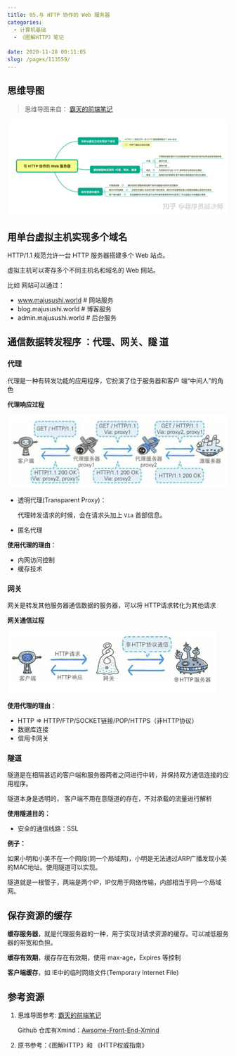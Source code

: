 ```yaml
---
title: 05.与 HTTP 协作的 Web 服务器
categories: 
  - 计算机基础
  - 《图解HTTP》笔记

date: 2020-11-28 00:11:05
slug: /pages/113559/
---
```


## 思维导图

> 思维导图来自： [霸天的前端笔记](https://www.zhihu.com/column/c_57862727)

![preview](./assets/img/v2-7bec15f753756d2b8d44824c9bafc5d3_r.jpg)

## 用单台虚拟主机实现多个域名

HTTP/1.1 规范允许一台 HTTP 服务器搭建多个 Web 站点。

虚拟主机可以寄存多个不同主机名和域名的 Web 网站。

比如 网站可以通过：

- www.majusushi.world # 网站服务
- blog.majusushi.world # 博客服务
- admin.majusushi.world # 后台服务

## 通信数据转发程序 ：代理、网关、隧 道

### 代理

代理是一种有转发功能的应用程序，它扮演了位于服务器和客户 端“中间人”的角色

**代理响应过程**

![image-20201128002506418](./assets/img/image-20201128002506418.png)

- 透明代理(Transparent Proxy)：

  代理转发请求的时候，会在请求头加上 `Via` 首部信息。

- 匿名代理

**使用代理的理由**：

- 内网访问控制
- 缓存技术

### 网关

网关是转发其他服务器通信数据的服务器，可以将 HTTP请求转化为其他请求



**网关通信过程**

 ![image-20201128003011332](./assets/img/image-20201128003011332.png)

**使用代理的理由**：

- HTTP => HTTP/FTP/SOCKET链接/POP/HTTPS（非HTTP协议）
- 数据库连接
- 信用卡网关

### 隧道

隧道是在相隔甚远的客户端和服务器两者之间进行中转，并保持双方通信连接的应用程序。

隧道本身是透明的， 客户端不用在意隧道的存在，不对承载的流量进行解析

**使用隧道目的：**

- 安全的通信线路：SSL

**例子：**

如果小明和小美不在一个网段(同一个局域网)，小明是无法通过ARP广播发现小美的MAC地址。使用隧道可以实现。

隧道就是一根管子，两端是两个IP，IP仅用于网络传输，内部相当于同一个局域网。

## 保存资源的缓存

**缓存服务器**，就是代理服务器的一种，用于实现对请求资源的缓存。可以减低服务器的带宽和负担。

**缓存有效期**，缓存存在有效期，使用 max-age，Expires 等控制

**客户端缓存**，如 IE中的临时网络文件(Temporary Internet File)



## 参考资源

1. 思维导图参考:  [霸天的前端笔记](https://www.zhihu.com/column/c_57862727)

   Github 仓库有Xmind：[Awsome-Front-End-Xmind](https://github.com/bailinlin/Awsome-Front-End-Xmind)

2. 原书参考：《图解HTTP》和 《HTTP权威指南》